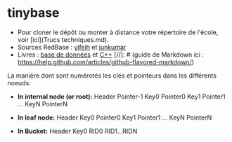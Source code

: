 tinybase
========

* Pour cloner le dépôt ou monter à distance votre répertoire de l'école, voir [ici](Trucs techniques.md).
* Sources RedBase : [yifeih](https://github.com/yifeih/redbase) et [junkumar](https://github.com/junkumar/redbase)
* Livres : [base de données](http://libgen.org/book/index.php?md5=E60B59A176028E4C66E2C42265A06427) et [C++](libgen.org/get.php?md5=2c10708a8337097ada6a36dc5b0efd24)
[//]: # (guide de Markdown ici : https://help.github.com/articles/github-flavored-markdown/)

La manière dont sont numérotés les clés et pointeurs dans les différents noeuds:

* **In internal node (or root):**
Header Pointer-1 Key0 Pointer0 Key1 Pointer1 ... KeyN PointerN

* **In leaf node:**
Header Key0 Pointer0 Key1 Pointer1 ... KeyN PointerN

* **In Bucket:**
Header Key0 RID0 RID1...RIDN